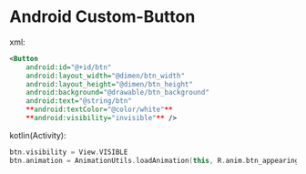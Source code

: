 # Android Custom-Button

xml:

```xml
<Button
    android:id="@+id/btn"
    android:layout_width="@dimen/btn_width"
    android:layout_height="@dimen/btn_height"
    android:background="@drawable/btn_background"
    android:text="@string/btn"
    **android:textColor="@color/white"**
    **android:visibility="invisible"** />
```

kotlin(Activity):

```kotlin
btn.visibility = View.VISIBLE
btn.animation = AnimationUtils.loadAnimation(this, R.anim.btn_appearing)
```

